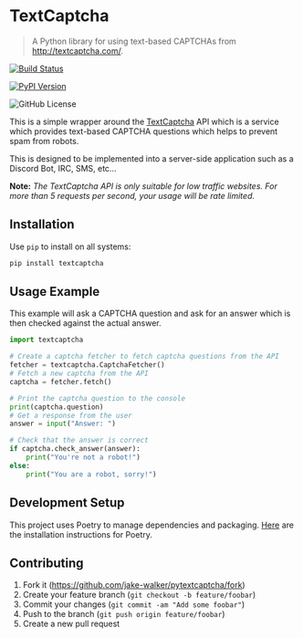# TextCaptcha

> A Python library for using text-based CAPTCHAs from <http://textcaptcha.com/>.

<a href="https://ci.jakewalker.xyz/jake-walker/pytextcaptcha/"><img alt="Build Status" src="https://img.shields.io/drone/build/jake-walker/pytextcaptcha/master?server=https%3A%2F%2Fci.jakewalker.xyz&style=flat-square"></a>

<a href="https://pypi.org/project/textcaptcha/"><img alt="PyPI Version" src="https://img.shields.io/pypi/v/textcaptcha?style=flat-square"></a>

<img alt="GitHub License" src="https://img.shields.io/github/license/jake-walker/pytextcaptcha?style=flat-square">

This is a simple wrapper around the [TextCaptcha](http://textcaptcha.com/) API which is a service which provides text-based CAPTCHA questions which helps to prevent spam from robots.

This is designed to be implemented into a server-side application such as a Discord Bot, IRC, SMS, etc...

**Note:** *The TextCaptcha API is only suitable for low traffic websites. For more than 5 requests per second, your usage will be rate limited.*

## Installation

Use `pip` to install on all systems:

```bash
pip install textcaptcha
```

## Usage Example

This example will ask a CAPTCHA question and ask for an answer which is then checked against the actual answer.

```python
import textcaptcha

# Create a captcha fetcher to fetch captcha questions from the API
fetcher = textcaptcha.CaptchaFetcher()
# Fetch a new captcha from the API
captcha = fetcher.fetch()

# Print the captcha question to the console
print(captcha.question)
# Get a response from the user
answer = input("Answer: ")

# Check that the answer is correct
if captcha.check_answer(answer):
    print("You're not a robot!")
else:
    print("You are a robot, sorry!")
```

## Development Setup

This project uses Poetry to manage dependencies and packaging. [Here](https://python-poetry.org/docs/#installation) are the installation instructions for Poetry.

## Contributing

1. Fork it (https://github.com/jake-walker/pytextcaptcha/fork)
2. Create your feature branch (`git checkout -b feature/foobar`)
3. Commit your changes (`git commit -am "Add some foobar"`)
4. Push to the branch (`git push origin feature/foobar`)
5. Create a new pull request
